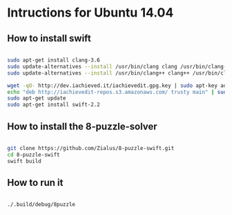 # Intructions for Ubuntu 14.04

## How to install swift

``` bash

sudo apt-get install clang-3.6
sudo update-alternatives --install /usr/bin/clang clang /usr/bin/clang-3.6 100
sudo update-alternatives --install /usr/bin/clang++ clang++ /usr/bin/clang++-3.6 100

wget -qO- http://dev.iachieved.it/iachievedit.gpg.key | sudo apt-key add -
echo "deb http://iachievedit-repos.s3.amazonaws.com/ trusty main" | sudo tee --append /etc/apt/sources.list
sudo apt-get update
sudo apt-get install swift-2.2

```

## How to install the 8-puzzle-solver

``` bash

git clone https://github.com/Zialus/8-puzzle-swift.git
cd 8-puzzle-swift
swift build

```

## How to run it

``` bash

./.build/debug/8puzzle

```
